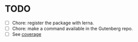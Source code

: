 # TODO

- [ ] Chore: register the package with lerna.
- [ ] Chore: make a command available in the Gutenberg repo.
- [ ] See [coverage](coverage.md#TODO)
